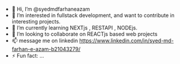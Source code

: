 - 👋 Hi, I’m @syedmdfarhaneazam
- 👀 I’m interested in fullstack development, and want to contribute in interesting projects.
- 🌱 I’m currently learning NEXTjs , RESTAPI , NODEjs.
- 💞️ I’m looking to collaborate on REACTjs based web projects
- 📫 message me on linkedin https://www.linkedin.com/in/syed-md-farhan-e-azam-b21043279/
- ⚡ Fun fact: ...

<!---
syedmdfarhaneazam/syedmdfarhaneazam is a ✨ special ✨ repository because its `README.md` (this file) appears on your GitHub profile.
You can click the Preview link to take a look at your changes.
--->
